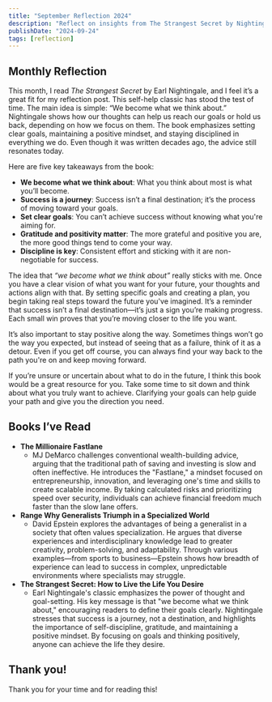 ```yaml
---
title: "September Reflection 2024"
description: "Reflect on insights from The Strangest Secret by Nightingale, focusing on the power of thoughts, goal-setting, and staying positive on your journey to success."
publishDate: "2024-09-24"
tags: [reflection]
---
```


## Monthly Reflection

This month, I read *The Strangest Secret* by Earl Nightingale, and I feel it’s a great fit for my reflection post. This self-help classic has stood the test of time. The main idea is simple: “We become what we think about.” Nightingale shows how our thoughts can help us reach our goals or hold us back, depending on how we focus on them. The book emphasizes setting clear goals, maintaining a positive mindset, and staying disciplined in everything we do. Even though it was written decades ago, the advice still resonates today.

Here are five key takeaways from the book:

- **We become what we think about**: What you think about most is what you’ll become.
- **Success is a journey**: Success isn’t a final destination; it’s the process of moving toward your goals.
- **Set clear goals**:  You can’t achieve success without knowing what you're aiming for.
- **Gratitude and positivity matter**:  The more grateful and positive you are, the more good things tend to come your way.
- **Discipline is key**: Consistent effort and sticking with it are non-negotiable for success.

The idea that *“we become what we think about”* really sticks with me. Once you have a clear vision of what you want for your future, your thoughts and actions align with that. By setting specific goals and creating a plan, you begin taking real steps toward the future you've imagined. It’s a reminder that success isn’t a final destination—it’s just a sign you’re making progress. Each small win proves that you’re moving closer to the life you want.

It’s also important to stay positive along the way. Sometimes things won’t go the way you expected, but instead of seeing that as a failure, think of it as a detour. Even if you get off course, you can always find your way back to the path you're on and keep moving forward. 

If you’re unsure or uncertain about what to do in the future, I think this book would be a great resource for you. Take some time to sit down and think about what you truly want to achieve. Clarifying your goals can help guide your path and give you the direction you need.

## Books I’ve Read

- **The Millionaire Fastlane**
    - MJ DeMarco challenges conventional wealth-building advice, arguing that the traditional path of saving and investing is slow and often ineffective. He introduces the "Fastlane," a mindset focused on entrepreneurship, innovation, and leveraging one's time and skills to create scalable income. By taking calculated risks and prioritizing speed over security, individuals can achieve financial freedom much faster than the slow lane offers.
- **Range Why Generalists Triumph in a Specialized World**
    - David Epstein explores the advantages of being a generalist in a society that often values specialization. He argues that diverse experiences and interdisciplinary knowledge lead to greater creativity, problem-solving, and adaptability. Through various examples—from sports to business—Epstein shows how breadth of experience can lead to success in complex, unpredictable environments where specialists may struggle.
- **The Strangest Secret: How to Live the Life You Desire**
    - Earl Nightingale's classic emphasizes the power of thought and goal-setting. His key message is that "we become what we think about," encouraging readers to define their goals clearly. Nightingale stresses that success is a journey, not a destination, and highlights the importance of self-discipline, gratitude, and maintaining a positive mindset. By focusing on goals and thinking positively, anyone can achieve the life they desire.

## Thank you!

Thank you for your time and for reading this!